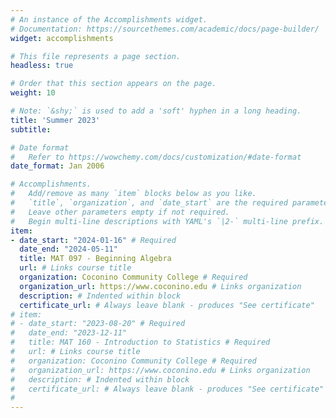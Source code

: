 ```yaml
---
# An instance of the Accomplishments widget.
# Documentation: https://sourcethemes.com/academic/docs/page-builder/
widget: accomplishments

# This file represents a page section.
headless: true

# Order that this section appears on the page.
weight: 10

# Note: `&shy;` is used to add a 'soft' hyphen in a long heading.
title: 'Summer 2023'
subtitle:

# Date format
#   Refer to https://wowchemy.com/docs/customization/#date-format
date_format: Jan 2006

# Accomplishments.
#   Add/remove as many `item` blocks below as you like.
#   `title`, `organization`, and `date_start` are the required parameters.
#   Leave other parameters empty if not required.
#   Begin multi-line descriptions with YAML's `|2-` multi-line prefix.
item:
- date_start: "2024-01-16" # Required
  date_end: "2024-05-11"
  title: MAT 097 - Beginning Algebra
  url: # Links course title
  organization: Coconino Community College # Required
  organization_url: https://www.coconino.edu # Links organization
  description: # Indented within block
  certificate_url: # Always leave blank - produces "See certificate"
# item:
# - date_start: "2023-08-20" # Required
#   date_end: "2023-12-11"
#   title: MAT 160 - Introduction to Statistics # Required
#   url: # Links course title
#   organization: Coconino Community College # Required
#   organization_url: https://www.coconino.edu # Links organization
#   description: # Indented within block
#   certificate_url: # Always leave blank - produces "See certificate"
#   
---
```


<!--I am currently a part-time instructor at Coconino Community Collegeand a graduate teaching assistant at Northern Arizona University. I am also available for [private tutoring]({{< ref "/tutoring" >}}) (including for most mathematics and statistics courses at CCC and NAU) - click through to see a list, or contact me at david.failing@gmail.com to discuss rates.-->